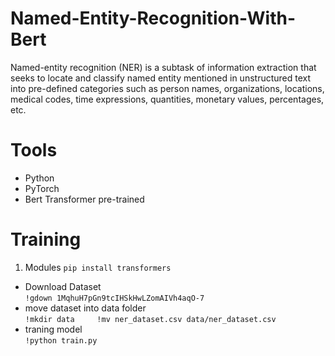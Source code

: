 # Named-Entity-Recognition-With-Bert

Named-entity recognition (NER) is a subtask of information extraction that seeks to locate and classify named entity mentioned
in unstructured text into pre-defined categories such as person names, organizations, locations,
medical codes, time expressions, quantities, monetary values, percentages, etc.

# Tools
- Python 
- PyTorch
- Bert Transformer pre-trained

# Training 
1. Modules
`pip install transformers`    
- Download Dataset    
  `!gdown 1MqhuH7pGn9tcIHSkHwLZomAIVh4aqO-7`    
- move dataset into data folder   
`!mkdir data    
!mv ner_dataset.csv data/ner_dataset.csv`   
- traning model     
`!python train.py`





